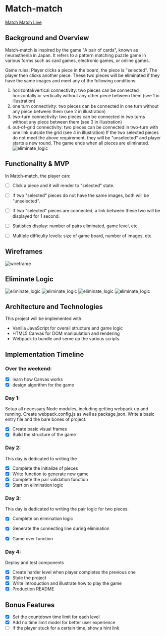 # Match-match

[Match Match Live](https://match-match.herokuapp.com/)

## Background and Overview
Match-match is inspired by the game "A pair of cards", known as neurasthenia in Japan. It refers to a pattern matching puzzle game in various forms such as card games, electronic games, or online games.

Game rules:
Player clicks a piece in the board, the piece is "selected". The player then clicks another piece. These two pieces will be eliminated if they have the same images and meet any of the following conditions:
  1. horizontal/vertical connectivity: two pieces can be connected horizontally or vertically without any other piece between them (see 1 in illustration)
  2. one turn connectivity: two pieces can be connected in one turn without any piece between them (see 2 in illustration)
  3. two-turn connectivity: two pieces can be connected in two turns without any piece between them (see 3 in illustration)
  4. out-of-grid connectivity: two pieces can be connected in two-turn with one link outside the grid (see 4 in illustration)
If the two selected pieces do not meet the above requirement, they will be "unselected" and player starts a new round.
The game ends when all pieces are eliminated.
![eliminate_logic](http://res.cloudinary.com/chengzii/image/upload/v1523856497/1.png)


## Functionality & MVP
In Match-match, the player can:
- [ ] Click a piece and it will render to "selected" state.
- [ ] If two "selected" pieces do not have the same images, both will be "unselected".
- [ ] If two "selected" pieces are connected, a link between these two will be displayed for 1 second.
- [ ] Statistics display: number of pairs eliminated, game level, etc.
- [ ] Multiple difficulty levels: size of game board, number of images, etc.


## Wireframes
![wireframe](http://res.cloudinary.com/chengzii/image/upload/v1523859159/wireframe.png)

## Eliminate Logic
![eliminate_logic](http://res.cloudinary.com/chengzii/image/upload/v1523856497/2.png)
![eliminate_logic](http://res.cloudinary.com/chengzii/image/upload/v1523856497/3.png)
![eliminate_logic](http://res.cloudinary.com/chengzii/image/upload/v1523856497/4.png)
![eliminate_logic](http://res.cloudinary.com/chengzii/image/upload/v1523856497/5.png)


## Architecture and Technologies
This project will be implemented with:

- Vanilla JavaScript for overall structure and game logic
- HTML5 Canvas for DOM manipulation and rendering
- Webpack to bundle and serve up the various scripts.


## Implementation Timeline

### Over the weekend:
- [x] learn how Canvas works
- [x] design algorithm for the game

### Day 1:
Setup all necessary Node modules, including getting webpack up and running. Create webpack.config.js as well as package.json. Write a basic entry file and the bare bones of project.
- [x] Create basic visual frames
- [x] Build the structure of the game

### Day 2:
This day is dedicated to writing the
- [x] Complete the initialize of pieces
- [x] Write function to generate new game
- [x] Complete the pair validation function
- [x] Start on elimination logic

### Day 3:
This day is dedicated to writing the pair logic for two pieces.
- [x] Complete on elimination logic
- [x] Generate the connecting line during elimination
- [x] Game over function


### Day 4:
Deploy and test components
- [x] Create harder level when player completes the previous one
- [x] Style the project
- [x] Write introduction and illustrate how to play the game
- [x] Production README

## Bonus Features
- [x] Set the countdown time limit for each level
- [x] Add no time limit model for better user experience
- [ ] If the player stuck for a certain time, show a hint link

